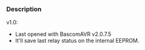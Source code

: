 ### Description

v1.0:
- Last opened with BascomAVR v2.0.7.5
- It'll save last relay status on the internal EEPROM.